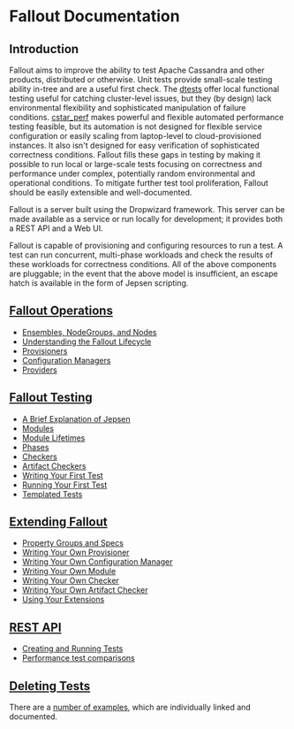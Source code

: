 # Fallout Documentation

## Introduction
Fallout aims to improve the ability to test Apache Cassandra and other products, distributed or otherwise. Unit tests provide small-scale testing ability in-tree and are a useful first check. The [dtests](https://github.com/apache/cassandra-dtest) offer local functional testing useful for catching cluster-level issues, but they (by design) lack environmental flexibility and sophisticated manipulation of failure conditions. [cstar_perf](https://github.com/datastax/cstar_perf) makes powerful and flexible automated performance testing feasible, but its automation is not designed for flexible service configuration or easily scaling from laptop-level to cloud-provisioned instances. It also isn't designed for easy verification of sophisticated correctness conditions. Fallout fills these gaps in testing by making it possible to run local or large-scale tests focusing on correctness and performance under complex, potentially random environmental and operational conditions. To mitigate further test tool proliferation, Fallout should be easily extensible and well-documented.

Fallout is a server built using the Dropwizard framework. This server can be made available as a service or run locally for development; it provides both a REST API and a Web UI.

Fallout is capable of provisioning and configuring resources to run a test. A test can run concurrent, multi-phase workloads and check the results of these workloads for correctness conditions. All of the above components are pluggable; in the event that the above model is insufficient, an escape hatch is available in the form of Jepsen scripting.

## [Fallout Operations](operations.md)
* [Ensembles, NodeGroups, and Nodes](operations.md#ensembles-nodegroups-and-nodes)
* [Understanding the Fallout Lifecycle](operations.md#understanding-the-fallout-lifecycle)
* [Provisioners](operations.md#provisioners)
* [Configuration Managers](operations.md#configuration-managers)
* [Providers](operations.md#providers)

## [Fallout Testing](testing.md)
* [A Brief Explanation of Jepsen](testing.md#a-brief-explanation-of-jepsen)
* [Modules](testing.md#modules)
* [Module Lifetimes](testing.md#module-lifetimes)
* [Phases](testing.md#phases)
* [Checkers](testing.md#checkers)
* [Artifact Checkers](testing.md#artifact-checkers)
* [Writing Your First Test](testing.md#writing-your-first-test)
* [Running Your First Test](testing.md#running-your-first-test)
* [Templated Tests](testing.md#templated-tests)

## [Extending Fallout](extending.md)
* [Property Groups and Specs](extending.md#property-groups-and-specs)
* [Writing Your Own Provisioner](extending.md#writing-your-own-provisioner)
* [Writing Your Own Configuration Manager](extending.md#writing-your-own-configuration-manager)
* [Writing Your Own Module](extending.md#writing-your-own-module)
* [Writing Your Own Checker](extending.md#writing-your-own-checker)
* [Writing Your Own Artifact Checker](extending.md#writing-your-own-artifact-checker)
* [Using Your Extensions](extending.md#using-your-extensions)

## [REST API](rest_api.md)
* [Creating and Running Tests](rest_api.md#creating-and-running-tests)
* [Performance test comparisons](rest_api.md#performance-test-comparisons)

## [Deleting Tests](deleting_tests_and_orphaned_artifacts.md)

There are a [number of examples](../examples), which are individually linked and documented.
